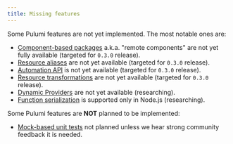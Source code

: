 ```yaml
---
title: Missing features
---
```


Some Pulumi features are not yet implemented. The most notable ones are:
* [Component-based packages](https://www.pulumi.com/docs/using-pulumi/pulumi-packages/how-to-author/) a.k.a. "remote components" are not yet fully available (targeted for `0.3.0` release).
* [Resource aliases](https://www.pulumi.com/docs/concepts/options/aliases/) are not yet available (targeted for `0.3.0` release).
* [Automation API](https://www.pulumi.com/docs/guides/automation-api/) is not yet available (targeted for `0.3.0` release).
* [Resource transformations](https://www.pulumi.com/docs/concepts/options/transformations/) are not yet available (targeted for `0.3.0` release).
* [Dynamic Providers](https://www.pulumi.com/docs/concepts/resources/dynamic-providers/) are not yet available (researching).
* [Function serialization](https://www.pulumi.com/docs/concepts/inputs-outputs/function-serialization/) is supported only in Node.js (researching).

Some Pulumi features are **NOT** planned to be implemented:
* [Mock-based unit tests](https://www.pulumi.com/docs/guides/testing/) not planned unless we hear strong community feedback it is needed.
